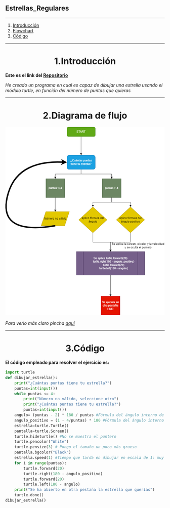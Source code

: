 ## Estrellas_Regulares

***
1. [Introducción](#Introducción)
2. [Flowchart](#Flowchart)
3. [Código](#Código)

***


<h1 align="center">1.Introducción</h1>

<B>Este es el link del [Repositorio](https://github.com/Diegodesantos1/Estrellas_Regulares)</B>

*He creado un programa en cual es capaz de dibujar una estrella usando el módulo turtle, en función del número de puntas que quieras*

***

<h1 align="center">2.Diagrama de flujo</h1>

<center><img src="https://github.com/Diegodesantos1/Estrellas_Regulares/blob/main/Estrellas_Flowchart.png" alt="Flowchart"></center>

*Para verlo más claro pincha [aquí](https://github.com/Diegodesantos1/Estrellas_Regulares/blob/main/Estrellas_Flowchart.png)*

***
<h1 align="center">3.Código</h1>

**El código empleado para resolver el ejercicio es:**

```python
import turtle
def dibujar_estrella():
    print("¿Cuántas puntas tiene tu estrella?")
    puntas=int(input())
    while puntas <= 4:
        print("Número no válido, seleccione otro")
        print("¿Cuántas puntas tiene tu estrella?")
        puntas=int(input())
    angulo= (puntas - 2) * 180 / puntas #Fórmula del ángulo interno de un polígono
    angulo_positivo = (1 - 4/puntas) * 180 #Fórmula del ángulo interno positivo de un polígono
    estrella=turtle.Turtle()
    pantalla=turtle.Screen()
    turtle.hideturtle() #No se muestra el puntero
    turtle.pencolor("White")
    turtle.pensize(3) # Pongo el tamaño un poco más grueso
    pantalla.bgcolor("Black")
    estrella.speed(1) #Tiempo que tarda en dibujar en escala de 1: muy lento, 10 muy rápido
    for i in range(puntas):
        turtle.forward(20)
        turtle.right(180 - angulo_positivo)
        turtle.forward(20)
        turtle.left(180 - angulo)
    print("Se ha abierto en otra pestaña la estrella que querías")
    turtle.done()
dibujar_estrella()
